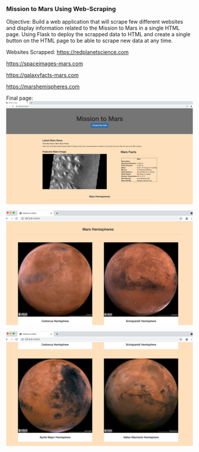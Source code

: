 ### Mission to Mars Using Web-Scraping 
Objective:
Build a web application that will scrape few different websites and display information related to the Mission to Mars in a single HTML page. Using Flask to deploy the scrapped data to HTML and create a single button on the HTML page to be able to scrape new data at any time. 

Websites Scrapped:
https://redplanetscience.com

https://spaceimages-mars.com

https://galaxyfacts-mars.com

https://marshemispheres.com

Final page:
![image](https://github.com/azmir0218/web-scraping-challenge/blob/main/Missions_to_Mars/Images/img1.png)

![image](https://github.com/azmir0218/web-scraping-challenge/blob/main/Missions_to_Mars/Images/img2.png)

![image](https://github.com/azmir0218/web-scraping-challenge/blob/main/Missions_to_Mars/Images/img3.png)














